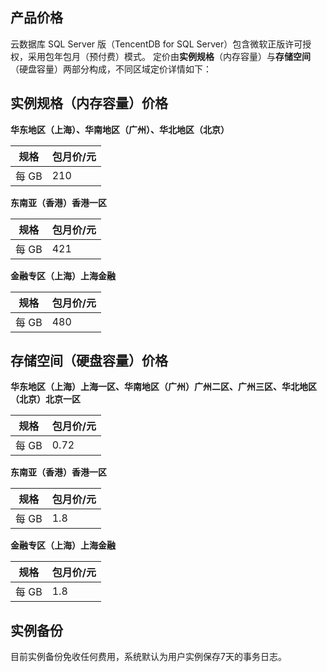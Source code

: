 ## 产品价格
云数据库 SQL Server 版（TencentDB for SQL Server）包含微软正版许可授权，采用包年包月（预付费）模式。
定价由**实例规格**（内存容量）与**存储空间**（硬盘容量）两部分构成，不同区域定价详情如下：

## 实例规格（内存容量）价格
**华东地区（上海）、华南地区（广州）、华北地区（北京）**

|**规格** | **包月价/元** |
|---------|---------|
| 每 GB | 210 | 

**东南亚（香港）香港一区**

|**规格** | **包月价/元** |
|---------|---------|
| 每 GB | 421 | 

**金融专区（上海）上海金融**

|**规格** | **包月价/元** |
|---------|---------|
| 每 GB | 480 | 

## 存储空间（硬盘容量）价格
**华东地区（上海）上海一区、华南地区（广州）广州二区、广州三区、华北地区（北京）北京一区**

|**规格** | **包月价/元** |
|---------|---------|
| 每 GB | 0.72 | 

**东南亚（香港）香港一区**

|**规格** | **包月价/元** |
|---------|---------|
| 每 GB | 1.8 | 

**金融专区（上海）上海金融**

|**规格** | **包月价/元** |
|---------|---------|
| 每 GB | 1.8 | 


## 实例备份
目前实例备份免收任何费用，系统默认为用户实例保存7天的事务日志。
